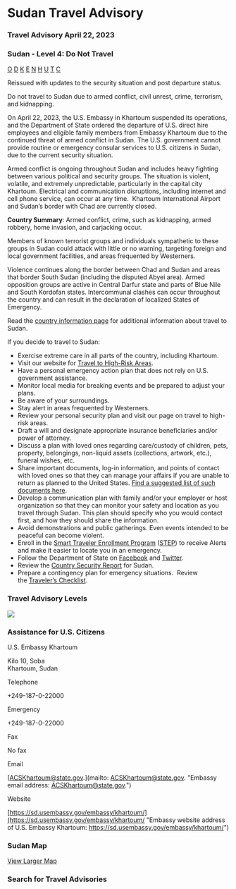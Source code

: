 # Sudan Travel Advisory

### Travel Advisory April 22, 2023

### Sudan - Level 4: Do Not Travel

[O](javascript:void(0); "Tool Tip: Other")
[D](javascript:void(0); "Tool Tip: Wrongful Detention")
[K](javascript:void(0); "Tool Tip: Kidnap and Hostage")
[E](javascript:void(0); "Tool Tip: Event")
[N](javascript:void(0); "Tool Tip: Disaster")
[H](javascript:void(0); "Tool Tip: Health")
[U](javascript:void(0); "Tool Tip: Civil Unrest")
[T](javascript:void(0); "Tool Tip: Terrorism")
[C](javascript:void(0); "Tool Tip: Crimes")

Reissued with updates to the security situation and post departure status.

Do not travel to Sudan due to armed conflict, civil unrest, crime, terrorism, and kidnapping.

On April 22, 2023, the U.S. Embassy in Khartoum suspended its operations, and the Department of State ordered the departure of U.S. direct hire employees and eligible family members from Embassy Khartoum due to the continued threat of armed conflict in Sudan. The U.S. government cannot provide routine or emergency consular services to U.S. citizens in Sudan, due to the current security situation.

Armed conflict is ongoing throughout Sudan and includes heavy fighting between various political and security groups. The situation is violent, volatile, and extremely unpredictable, particularly in the capital city Khartoum. Electrical and communication disruptions, including internet and cell phone service, can occur at any time.  Khartoum International Airport and Sudan’s border with Chad are currently closed.

**Country Summary**: Armed conflict, crime, such as kidnapping, armed robbery, home invasion, and carjacking occur.

Members of known terrorist groups and individuals sympathetic to these groups in Sudan could attack with little or no warning, targeting foreign and local government facilities, and areas frequented by Westerners.

Violence continues along the border between Chad and Sudan and areas that border South Sudan (including the disputed Abyei area). Armed opposition groups are active in Central Darfur state and parts of Blue Nile and South Kordofan states. Intercommunal clashes can occur throughout the country and can result in the declaration of localized States of Emergency.

Read the [country information page](https://travel.state.gov/content/travel/en/international-travel/International-Travel-Country-Information-Pages/Sudan.html) for additional information about travel to Sudan.

If you decide to travel to Sudan:

* Exercise extreme care in all parts of the country, including Khartoum.
* Visit our website for [Travel to High-Risk Areas](https://travel.state.gov/content/passports/en/go/TraveltoHighRiskAreas.html).
* Have a personal emergency action plan that does not rely on U.S. government assistance.
* Monitor local media for breaking events and be prepared to adjust your plans.
* Be aware of your surroundings.
* Stay alert in areas frequented by Westerners.
* Review your personal security plan and visit our page on travel to high-risk areas.
* Draft a will and designate appropriate insurance beneficiaries and/or power of attorney.
* Discuss a plan with loved ones regarding care/custody of children, pets, property, belongings, non-liquid assets (collections, artwork, etc.), funeral wishes, etc.
* Share important documents, log-in information, and points of contact with loved ones so that they can manage your affairs if you are unable to return as planned to the United States. [Find a suggested list of such documents here](https://travel.state.gov/content/travel/en/international-travel/before-you-go/travelers-checklist.html/).
* Develop a communication plan with family and/or your employer or host organization so that they can monitor your safety and location as you travel through Sudan. This plan should specify who you would contact first, and how they should share the information.
* Avoid demonstrations and public gatherings. Even events intended to be peaceful can become violent.
* Enroll in the [Smart Traveler Enrollment Program](https://step.state.gov/step/) ([STEP](https://step.state.gov/step/)) to receive Alerts and make it easier to locate you in an emergency.
* Follow the Department of State on [Facebook](https://www.facebook.com/travelgov/) and [Twitter](http://twitter.com/TravelGov).
* Review the [Country Security Report](https://www.osac.gov/Content/Browse/Report?subContentTypes=Country%20Security%20Report) for Sudan.
* Prepare a contingency plan for emergency situations.  Review the [Traveler’s Checklist](https://travel.state.gov/content/passports/en/go/checklist.html).

### Travel Advisory Levels

[![](/content/dam/NEWTravelAssets/images/travel-levelv2.svg)](/content/travel/en/international-travel/before-you-go/about-our-new-products.html "Travel Advisory Levels")

### Assistance for U.S. Citizens

U.S. Embassy Khartoum

Kilo 10, Soba  
Khartoum, Sudan

Telephone

+249-187-0-22000

Emergency

+249-187-0-22000

Fax

No fax

Email

[ACSKhartoum@state.gov.](mailto: ACSKhartoum@state.gov. "Embassy email address: ACSKhartoum@state.gov.")

Website

[https://sd.usembassy.gov/embassy/khartoum/](https://sd.usembassy.gov/embassy/khartoum/ "Embassy website address of U.S. Embassy Khartoum: https://sd.usembassy.gov/embassy/khartoum/")

### Sudan Map

[View Larger Map](https://travelmaps.state.gov/TSGMap/?extent=14.736314621,7.058369661,44.505700505,23.800469199 "Map of Sudan")



### Search for Travel Advisories